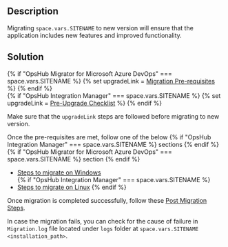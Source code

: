 ## Description

Migrating <code class="expression">space.vars.SITENAME</code> to new version will ensure that the application includes new features and improved functionality.

## Solution  
{% if "OpsHub Migrator for Microsoft Azure DevOps" === space.vars.SITENAME %}
{% set upgradeLink = [Migration Pre-requisites](../../../manage/upgrade/upgrade-application.md#migration-pre-requiste-for-windows-and-linux) %}
{% endif %}  
{% if "OpsHub Integration Manager" === space.vars.SITENAME %} 
{% set upgradeLink = [Pre-Upgrade Checklist](../../../manage/upgrade/upgrade-application.md#pre-upgrade-checklist) %}
{% endif %}

Make sure that the <code class="expression">upgradeLink</code> steps are followed before migrating to new version.

Once the pre-requisites are met, follow one of the below {% if "OpsHub Integration Manager" === space.vars.SITENAME %} sections {% endif %} {% if "OpsHub Migrator for Microsoft Azure DevOps" === space.vars.SITENAME %} section {% endif %} 

- [Steps to migrate on Windows](../../../manage/upgrade/upgrade-application.md#migration-steps-for-windows)  
{% if "OpsHub Integration Manager" === space.vars.SITENAME %}
- [Steps to migrate on Linux](../../../manage/upgrade/upgrade-application.md#migration-steps-for-linux) 
{% endif %}

Once migration is completed successfully, follow these [Post Migration Steps](../../../manage/upgrade/upgrade-application.md#post-migration-steps-for-windows-and-linux).

In case the migration fails, you can check for the cause of failure in `Migration.log` file located under `logs` folder at <code class="expression">space.vars.SITENAME</code> `<installation_path>`.